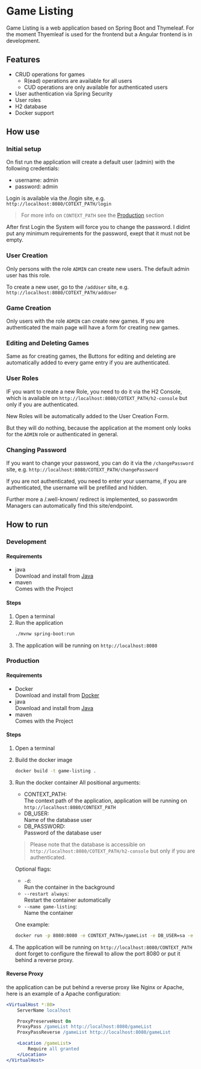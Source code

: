 # Game Listing

Game Listing is a web application based on Spring Boot and Thymeleaf. For the moment Thyemleaf is used for the frontend but a Angular frontend is in development.

## Features

- CRUD operations for games
    - R(ead) operations are available for all users
    - CUD operations are only available for authenticated users
- User authentication via Spring Security
- User roles 
- H2 database
- Docker support

## How use

### Initial setup
On fist run the application will create a default user (admin) with the following credentials:
- username: admin
- password: admin

Login is available via the /login site, e.g. `http://localhost:8080/COTEXT_PATH/login`
> For more info on `CONTEXT_PATH` see the [Production](#production) section

After first Login the System will force you to change the password. I didint put any minimum requirements for the password, exept that it must not be empty.

### User Creation
Only persons with the role `ADMIN` can create new users. The default admin user has this role.

To create a new user, go to the `/addUser` site, e.g. `http://localhost:8080/COTEXT_PATH/addUser`

### Game Creation
Only users with the role `ADMIN` can create new games.
If you are authenticated the main page will have a form for creating new games.

### Editing and Deleting Games
Same as for creating games, the Buttons for editing and deleting are automatically added to every game entry if you are authenticated.

### User Roles
IF you want to create a new Role, you need to do it via the H2 Console, which is available on `http://localhost:8080/COTEXT_PATH/h2-console` but only if you are authenticated.

New Roles will be automatically added to the User Creation Form.

But they will do nothing, because the application at the moment only looks for the `ADMIN` role or authenticated in general.

### Changing Password
If you want to change your password, you can do it via the `/changePassword` site, e.g. `http://localhost:8080/COTEXT_PATH/changePassword`

If you are not authenticated, you need to enter your username, if you are authenticated, the username will be prefilled and hidden.

Further more a /.well-known/ redirect is implemented, so passwordm Managers can automatically find this site/endpoint.

## How to run


### Development

#### Requirements

- java \
  Download and install from [Java](https://www.oracle.com/java/technologies/javase-jdk11-downloads.html)
- maven \
  Comes with the Project

#### Steps

1. Open a terminal
2. Run the application
    ```bash
    ./mvnw spring-boot:run
    ```
3. The application will be running on `http://localhost:8080`

### Production

#### Requirements

- Docker \
  Download and install from [Docker](https://www.docker.com/products/docker-desktop)
- java \
  Download and install from [Java](https://www.oracle.com/java/technologies/javase-jdk11-downloads.html)
- maven \
    Comes with the Project
#### Steps

1. Open a terminal
2. Build the docker image
    ```bash
    docker build -t game-listing .
    ```
3. Run the docker container
    All positional arguments:
    - CONTEXT_PATH: \
    The context path of the application, application will be running on `http://localhost:8080/CONTEXT_PATH`
    - DB_USER: \
    Name of the database user
    - DB_PASSWORD:\
    Password of the database user

    > Please note that the database is accessible on `http://localhost:8080/COTEXT_PATH/h2-console` but only if you are authenticated.

    Optional flags:
    - `-d`: \
    Run the container in the background
    - `--restart always`: \
    Restart the container automatically
    - `--name game-listing`: \
    Name the container


    One example:
    ```bash
    docker run -p 8080:8080 -e CONTEXT_PATH=/gameList -e DB_USER=sa -e DB_PASSWORD=password -d --restart always --name game-listing game-listing
    ```
4. The application will be running on `http://localhost:8080/CONTEXT_PATH` dont forget to configure the firewall to allow the port 8080 or put it behind a reverse proxy.

#### Reverse Proxy
the application can be put behind a reverse proxy like Nginx or Apache, here is an example of a Apache configuration:

```apache
<VirtualHost *:80>
    ServerName localhost

    ProxyPreserveHost On
    ProxyPass /gameList http://localhost:8080/gameList 
    ProxyPassReverse /gameList http://localhost:8080/gameList 

    <Location /gameList>
        Require all granted
    </Location>
</VirtualHost>
```